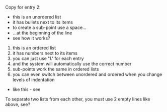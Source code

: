 Copy for entry 2:

* this is an unordered list
* it has bullets next to its items
 * to create a sub-point use a space...
 * ...at the beginning of the line
* see how it works?


1. this is an ordered list
1. it has numbers next to its items
1. you can just use '1.' for each entry
1. and the system will automatically use the correct number
 1. sub-points work the same in ordered lists
1. you can even switch between unordered and ordered when you change levels of indentation
 * like this - see

To separate two lists from each other, you must use 2 empty lines like above, see?